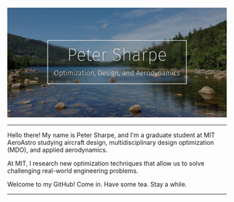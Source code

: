 ![Title Splash](assets/AcadiaEdited.jpg)


-----

Hello there! My name is Peter Sharpe, and I'm a graduate student at MIT AeroAstro studying aircraft design, multidisciplinary design optimization (MDO), and applied aerodynamics. 

At MIT, I research new optimization techniques that allow us to solve challenging real-world engineering problems.

Welcome to my GitHub! Come in. Have some tea. Stay a while.

-----

